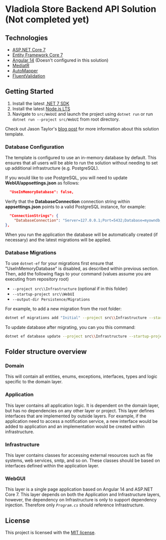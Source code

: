 # Vladiola Store Backend API Solution (Not completed yet)

## Technologies

* [ASP.NET Core 7](https://docs.microsoft.com/en-us/aspnet/core/introduction-to-aspnet-core)
* [Entity Framework Core 7](https://docs.microsoft.com/en-us/ef/core/)
* [Angular 14](https://angular.io/) (Doesn't configured in this solution)
* [MediatR](https://github.com/jbogard/MediatR)
* [AutoMapper](https://automapper.org/)
* [FluentValidation](https://fluentvalidation.net/)

## Getting Started

1. Install the latest [.NET 7 SDK](https://dotnet.microsoft.com/download/dotnet/7.0)
2. Install the latest [Node.js LTS](https://nodejs.org/en/)
3. Navigate to `src/WebUI` and launch the project using `dotnet run` or run `dotnet run --project src/WebUI` from root
   directory.

Check out Jason Taylor's [blog post](https://jasontaylor.dev/clean-architecture-getting-started/) for more information
about this solution template.

### Database Configuration

The template is configured to use an in-memory database by default. This ensures that all users will be able to run the
solution without needing to set up additional infrastructure (e.g. PostgreSQL).

If you would like to use PostgreSQL, you will need to update **WebUI/appsettings.json** as follows:

```json
  "UseInMemoryDatabase": false,
```

Verify that the **DatabaseConnection** connection string within **appsettings.json** points to a valid PostgreSQL
instance, for example:

```json
  "ConnectionStrings": {
    "DatabaseConnection": "Server=127.0.0.1;Port=5432;Database=myowndb;User Id=postgres;Password=Password123;"
},
```

When you run the application the database will be automatically created (if necessary) and the latest migrations will be
applied.

### Database Migrations

To use `dotnet-ef` for your migrations first ensure that "UseInMemoryDatabase" is disabled, as described within previous
section.
Then, add the following flags to your command (values assume you are executing from repository root)

* `--project src\\Infrastructure` (optional if in this folder)
* `--startup-project src\\WebUI`
* `--output-dir Persistence/Migrations`

For example, to add a new migration from the root folder:

```bash
dotnet ef migrations add "Initial" --project src\\Infrastructure --startup-project src\\WebGUI --output-dir Persistence/Migrations
```

To update database after migrating, you can you this command:

```bash
dotnet ef database update --project src\\Infrastructure --startup-project src\\WebGUI
```

## Folder structure overview

### Domain

This will contain all entities, enums, exceptions, interfaces, types and logic specific to the domain layer.

### Application

This layer contains all application logic. It is dependent on the domain layer, but has no dependencies on any other
layer or project. This layer defines interfaces that are implemented by outside layers. For example, if the application
need to access a notification service, a new interface would be added to application and an implementation would be
created within infrastructure.

### Infrastructure

This layer contains classes for accessing external resources such as file systems, web services, smtp, and so on. These
classes should be based on interfaces defined within the application layer.

### WebGUI

This layer is a single page application based on Angular 14 and ASP.NET Core 7. This layer depends on both the
Application and Infrastructure layers, however, the dependency on Infrastructure is only to support dependency
injection. Therefore only *`Program.cs`* should reference Infrastructure.

## License

This project is licensed with the [MIT license](LICENSE.md).